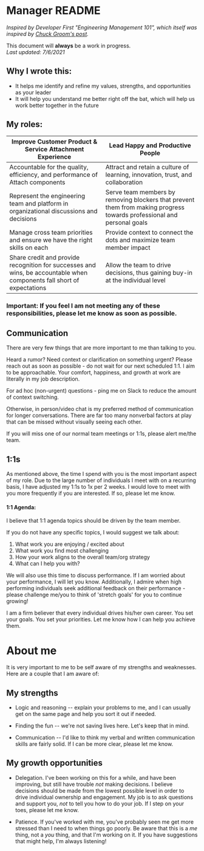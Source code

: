 
# Manager README

_Inspired by Developer First "Engineering Management 101", which itself was inspired by [Chuck Groom's post](https://medium.com/@cgroom/what-i-learned-about-myself-from-writing-a-manager-readme-e8b5a126315)._


This document will **always** be a work in progress.  
*Last updated: 7/6/2021*

## Why I wrote this:
- It helps me identify and refine my values, strengths, and opportunities as your leader
- It will help you understand me better right off the bat, which will help us work better together in the future 

## My roles: 


| Improve Customer Product & Service Attachment Experience | Lead Happy and Productive People |
| ------------- | --------- |
|  Accountable for the quality, efficiency, and performance of Attach components |  Attract and retain a culture of learning, innovation, trust, and collaboration  |  
|  Represent the engineering team and platform in organizational discussions and decisions |  Serve team members by removing blockers that prevent them from making progress towards professional and personal goals  | 
|  Manage cross team priorities and ensure we have the right skills on each | Provide context to connect the dots and maximize team member impact | 
|  Share credit and provide recognition for successes and wins, be accountable when components fall short of expectations | Allow the team to drive decisions, thus gaining buy-in at the individual level | 

### Important: If you feel I am not meeting any of these responsibilities, please let me know as soon as possible.


## Communication
There are very few things that are more important to me than talking to you.

Heard a rumor? Need context or clarification on something urgent? Please reach out as soon as possible - do not wait for our next scheduled 1:1.  I aim to be approachable.  Your comfort, happiness, and growth at work are literally in my job description.

For ad hoc (non-urgent) questions - ping me on Slack to reduce the amount of context switching. 

Otherwise, in person/video chat is my preferred method of communication for longer conversations.  There are far too many nonverbal factors at play that can be missed without visually seeing each other.  

If you will miss one of our normal team meetings or 1:1s, please alert me/the team.


## 1:1s
As mentioned above, the time I spend with you is the most important aspect of my role.  Due to the large number of individuals I meet with on a recurring basis, I have adjusted my 1:1s to 1x per 2 weeks. I would love to meet with you more frequently if you are interested.  If so, please let me know. 

#### 1:1 Agenda: 
I believe that 1:1 agenda topics should be driven by the team member.  

If you do not have any specific topics, I would suggest we talk about:

1) What work you are enjoying / excited about
2) What work you find most challenging 
3) How your work aligns to the overall team/org strategy
3) What can I help you with?

We will also use this time to discuss performance.  If I am worried about your performance, I will let you know.  Additionally, I admire when high performing individuals seek additional feedback on their performance - please challenge me/you to think of 'stretch goals' for you to continue growing!

I am a firm believer that every individual drives his/her own career. You set your goals. You set your priorities. Let me know how I can help you achieve them.

# About me

It is very important to me to be self aware of my strengths and weaknesses. Here are a couple that I am aware of:

## My strengths

- Logic and reasoning -- explain your problems to me, and I can usually get on the same page and help you sort it out if needed.

- Finding the fun -- we're not saving lives here.  Let's keep that in mind.

- Communication -- I'd like to think my verbal and written communication skills are fairly solid.  If I can be more clear, please let me know.


## My growth opportunities

- Delegation.  I've been working on this for a while, and have been improving, but still have trouble *not* making decisions.  I believe decisions should be made from the lowest possible level in order to drive individual ownership and engagement.  My job is to ask questions and support you, *not* to tell you how to do your job.  If I step on your toes, please let me know.

- Patience.  If you've worked with me, you've probably seen me get more stressed than I need to when things go poorly.  Be aware that this is a *me* thing, not a *you* thing, and that I'm working on it.  If you have suggestions that might help, I'm always listening!

